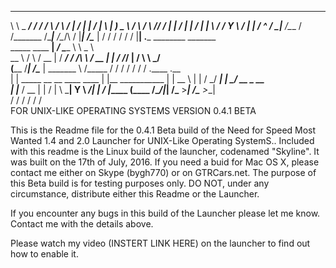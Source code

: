  _______  ____________________   _____  __      __      ____      _____  
 \      \ \_   _____/   _____/  /     \/  \    /  \    /_   |    /  |  | 
 /   |   \ |    __) \_____  \  /  \ /  \   \/\/   /     |   |   /   |  |_
/    |    \|     \  /        \/    Y    \        /      |   |  /    ^   /
\____|__  /\___  / /_______  /\____|__  /\__/\  /       |___| /\____   | 
        \/     \/          \/         \/      \/              \/    |__| 
                   .___    ________   _______   
_____    ____    __| _/    \_____  \  \   _  \  
\__  \  /    \  / __ |      /  ____/  /  /_\  \ 
 / __ \|   |  \/ /_/ |     /       \  \  \_/   \
(____  /___|  /\____ |     \_______ \ /\_____  /
     \/     \/      \/             \/ \/     \/ 
.____                               .__                  
|    |   _____   __ __  ____   ____ |  |__   ___________ 
|    |   \__  \ |  |  \/    \_/ ___\|  |  \_/ __ \_  __ \
|    |___ / __ \|  |  /   |  \  \___|   Y  \  ___/|  | \/
|_______ (____  /____/|___|  /\___  >___|  /\___  >__|   
        \/    \/           \/     \/     \/     \/       
FOR UNIX-LIKE OPERATING SYSTEMS VERSION 0.4.1 BETA 

This is the Readme file for the 0.4.1 Beta build of the Need for Speed Most Wanted 1.4 and 2.0 Launcher for UNIX-Like Operating SystemS.. 
Included with this readme is the Linux build of the launcher, codenamed "Skyline". It was built on the 17th of July, 2016. 
If you need a buid for Mac OS X, please contact me either on Skype (bygh770) or on GTRCars.net.
The purpose of this Beta build is for testing purposes only. DO NOT, under any circumstance, distribute either this Readme or the Launcher.

If you encounter any bugs in this build of the Launcher please let me know. Contact me with the details above.

Please watch my video (INSTERT LINK HERE) on the launcher to find out how to enable it.


